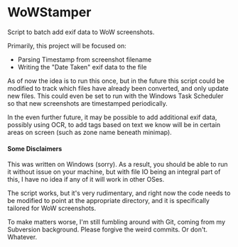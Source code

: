 # WoWStamper

Script to batch add exif data to WoW screenshots.

Primarily, this project will be focused on:

* Parsing Timestamp from screenshot filename
* Writing the "Date Taken" exif data to the file

As of now the idea is to run this once, but in the future this script could be modified to track which files have already been converted, and only update new files. This could even be set to run with the Windows Task Scheduler so that new screenshots are timestamped periodically.

In the even further future, it may be possible to add additional exif data, possibly using OCR, to add tags based on text we know will be in certain areas on screen (such as zone name beneath minimap).


#### Some Disclaimers

This was written on Windows (sorry). As a result, you should be able to run it without issue on your machine, but with file IO being an integral part of this, I have no idea if any of it will work in other OSes.

The script works, but it's very rudimentary, and right now the code needs to be modified to point at the appropriate directory, and it is specifically tailored for WoW screenshots.

To make matters worse, I'm still fumbling around with Git, coming from my Subversion background. Please forgive the weird commits. Or don't. Whatever.
